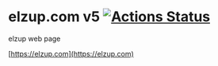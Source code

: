 # elzup.com v5 [![Actions Status](https://github.com/elzup/elzup.com/workflows/qawolf/badge.svg)](https://github.com/elzup/elzup.com/actions)

elzup web page

[https://elzup.com](https://elzup.com)
